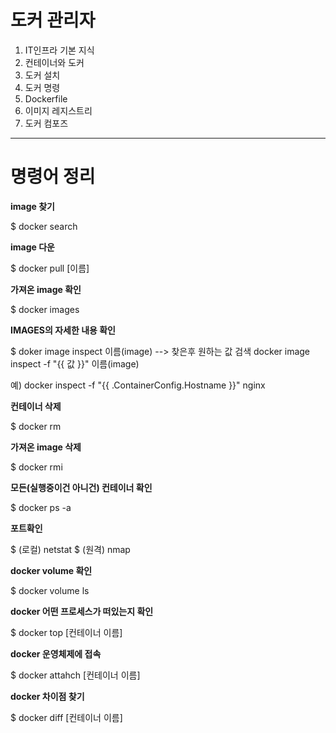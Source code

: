 # 도커 관리자

1. IT인프라 기본 지식
2. 컨테이너와 도커
3. 도커 설치
4. 도커 명령
5. Dockerfile
6. 이미지 레지스트리
7. 도커 컴포즈

--------------------------------------------------------------------------------
# 명령어 정리

**image 찾기**

$ docker search

**image 다운**

$ docker pull [이름]

**가져온 image 확인**

$ docker images

**IMAGES의 자세한 내용 확인**

$ doker image inspect 이름(image)
  --> 찾은후 원하는 값 검색
docker image inspect -f "{{ 값  }}" 이름(image)

예) docker inspect -f "{{ .ContainerConfig.Hostname  }}" nginx

**컨테이너 삭제**

$ docker rm

**가져온 image 삭제**

$ docker rmi

**모든(실행중이건 아니건) 컨테이너 확인**

$ docker ps -a

**포트확인**

$ (로컬)	netstat
$ (원격)	nmap

**docker volume 확인**

$ docker volume ls

**docker 어떤 프로세스가 떠있는지 확인**

$ docker top [컨테이너 이름]

**docker 운영체제에 접속**

$ docker attahch [컨테이너 이름]

**docker 차이점 찾기**

$ docker diff [컨테이너 이름]
